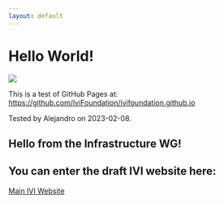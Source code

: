 ```yaml
---
layout: default
---
```


# Hello World!

![](https://www.ivifoundation.org/images/logo_ivi.gif)

This is a test of GitHub Pages at: <https://github.com/IviFoundation/ivifoundation.github.io>

Tested by Alejandro on 2023-02-08.

## Hello from the Infrastructure WG!

## You can enter the draft IVI website here:

[Main IVI Website](Default.html)
